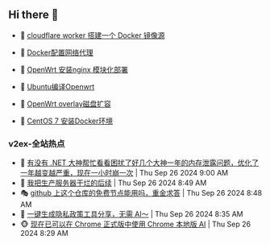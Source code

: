 ## Hi there 👋

<!--
**dkyg666/dkyg666** is a ✨ _special_ ✨ repository because its `README.md` (this file) appears on your GitHub profile.

Here are some ideas to get you started:

- 🔭 I’m currently working on ...
- 🌱 I’m currently learning ...
- 👯 I’m looking to collaborate on ...
- 🤔 I’m looking for help with ...
- 💬 Ask me about ...
- 📫 How to reach me: ...
- 😄 Pronouns: ...
- ⚡ Fun fact: ...
-->

<!-- BLOG-POST-LIST:START -->
- 🦩 [cloudflare worker 搭建一个 Docker 镜像源](http://blog.1996099.xyz/archives/cloudflare-worker-da-jian-yi-ge-docker-jing-xiang-zhan) 

- 🚦 [Docker配置网络代理](http://blog.1996099.xyz/archives/dockerpei-zhi-wang-luo-dai-li) 

- 🫶 [OpenWrt 安装nginx 模块化部署](http://blog.1996099.xyz/archives/openwrt-an-zhuang-nginx-mo-kuai-hua-bu-shu) 

- 🦄 [Ubuntu编译Openwrt](http://blog.1996099.xyz/archives/ubuntuzi-bian-yi-openwrt) 

- 🐻 [OpenWrt overlay磁盘扩容](http://blog.1996099.xyz/archives/openwrt-overlay) 

- 🤖 [CentOS 7 安装Docker环境](http://blog.1996099.xyz/archives/centos-docker) 
<!-- BLOG-POST-LIST:END -->

### v2ex-全站热点
<!-- v2ex:START -->
- 🥸 [有没有 .NET 大神帮忙看看困扰了好几个大神一年的内存泄露问题，优化了一年越变越严重，现在一小时崩一次](https://www.v2ex.com/t/1076054#reply1) | Thu Sep 26 2024 9:00 AM
- 🤗 [我把生产服务器干烂的后续](https://www.v2ex.com/t/1076051#reply1) | Thu Sep 26 2024 8:49 AM
- 🎭 [github 上这个仓库的免费节点能用吗，重金求答](https://www.v2ex.com/t/1076050#reply0) | Thu Sep 26 2024 8:48 AM
- 🥷 [一键生成隐私政策工具分享，无需 AI～](https://www.v2ex.com/t/1076047#reply4) | Thu Sep 26 2024 8:35 AM
- 🐵 [现在已可以在 Chrome 正式版中使用 Chrome 本地版 AI](https://www.v2ex.com/t/1076045#reply7) | Thu Sep 26 2024 8:29 AM<!-- v2ex:END -->

